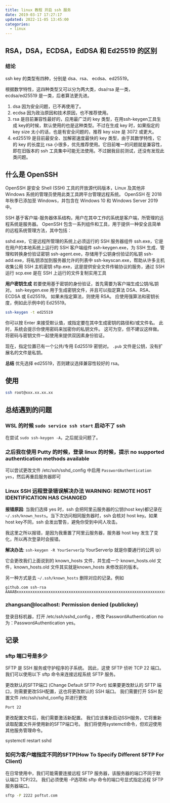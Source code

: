 ```yaml
---
title: linux 教程 开启 ssh 服务
date: 2019-03-17 17:27:17
updated: 2022-11-05 13:45:00
categories:
  - linux
---
```


## RSA，DSA，ECDSA，EdDSA 和 Ed25519 的区别

### 结论

ssh key 的类型有四种，分别是 dsa、rsa、 ecdsa、ed25519。

根据数学特性，这四种类型又可以分为两大类，dsa/rsa 是一类，ecdsa/ed25519 是一类，后者算法更先进。

1. dsa 因为安全问题，已不再使用了。
2. ecdsa 因为政治原因和技术原因，也不推荐使用。
3. rsa 是目前兼容性最好的，应用最广泛的 key 类型，在用ssh-keygen工具生成 key的时候，默认使用的也是这种类型。不过在生成 key 时，如果指定的 key size 太小的话，也是有安全问题的，推荐 key size 是 3072 或更大。
4. ed25519 是目前最安全、加解密速度最快的 key 类型，由于其数学特性，它的 key 的长度比 rsa 小很多，优先推荐使用。它目前唯一的问题就是兼容性，即在旧版本的 ssh 工具集中可能无法使用。不过据我目前测试，还没有发现此类问题。

## 什么是 OpenSSH

OpenSSH 是安全 Shell (SSH) 工具的开放源代码版本，Linux 及其他非 Windows 系统的管理员使用此类工具跨平台管理远程系统。 OpenSSH 在 2018 年秋季已添加至 Windows，并包含在 Windows 10 和 Windows Server 2019 中。

SSH 基于客户端-服务器体系结构，用户在其中工作的系统是客户端，所管理的远程系统是服务器。 OpenSSH 包含一系列组件和工具，用于提供一种安全且简单的远程系统管理方法，其中包括：

sshd.exe，它是远程所管理的系统上必须运行的 SSH 服务器组件
ssh.exe，它是在用户的本地系统上运行的 SSH 客户端组件
ssh-keygen.exe，为 SSH 生成、管理和转换身份验证密钥
ssh-agent.exe，存储用于公钥身份验证的私钥
ssh-add.exe，将私钥添加到服务器允许的列表中
ssh-keyscan.exe，帮助从许多主机收集公用 SSH 主机密钥
sftp.exe，这是提供安全文件传输协议的服务，通过 SSH 运行
scp.exe 是在 SSH 上运行的文件复制实用工具

**用户密钥生成**
若要使用基于密钥的身份验证，首先需要为客户端生成公钥/私钥对。 ssh-keygen.exe 用于生成密钥文件，并且可以指定算法 DSA、RSA、ECDSA 或 Ed25519。 如果未指定算法，则使用 RSA。 应使用强算法和密钥长度，例如此示例中的 Ed25519。

```sh
ssh-keygen -t ed25519
```

你可以按 Enter 来接受默认值，或指定要在其中生成密钥的路径和/或文件名。 此时，系统会提示你使用密码来加密你的私钥文件。 这可为空，但不建议这样做。 将密码与密钥文件一起使用来提供双因素身份验证。

现在，指定位置已有一个公共/专用 Ed25519 密钥对。 `.pub` 文件是公钥，没有扩展名的文件是私钥。

**总结**
优先选择 ed25519，否则建议选择兼容性较好的 rsa。

## 使用

```sh
ssh root@xxx.xx.xx.xx
```

## 总结遇到的问题

### WSL 的时候 `sudo service ssh start` 启动不了 ssh

在尝试 `sudo ssh-keygen -A`，之后就没问题了。

### 之后我在使用 Putty 的时候，登录 linux 的时候，提示 no supported authentication methods available

可以尝试更改文件 /etc/ssh/sshd_config 中启用 `PasswordAuthentication yes`，然后再重启服务器即可

### Linux SSH 远程登录错误解决办法 WARNING: REMOTE HOST IDENTIFICATION HAS CHANGED

**报错原因**:
当我们选择 yes 时，ssh 会把阿里云服务器的公钥(host key)都记录在 `~/.ssh/known_hosts`。当下次访问相同服务器时，ssh 会核对 host key。如果 host key不同，ssh 会发出警告，避免你受到中间人攻击。

我这里之所以报错，是因为我重置了阿里云服务器，服务器 host key 发生了变化，所以再次登录时会报错。

**解决办法**:
`ssh-keygen -R YourServerIp` YourServerIp 就是你要通行的公网 ip）

它会更改我们上面说到的 known_hosts 文件，并生成一个 known_hosts.old 文件，known_hosts.old 文件其实就是known_hosts 未修改前的版本。

另一种方式是去 `~/.ssh/known_hosts` 删除对应的记录。例如

```text
github.com ssh-rsa AAAABxxxxxxxxxxxxxxxxxxxxxxxxxxxxxxxxxxxxxxxxxxxxxxxxxxxxxxxxxxxxxxxxxxxxxxxxxxxxxxxxxxxxxxxxxxxxxxxxxxxxxxxxxxxxxxxxxxxxxxxxxxxxxxxxxxxxxx=
```

### zhangsan@localhost: Permission denied (publickey)

登录目标机器，打开 /etc/ssh/sshd_config ，修改 PasswordAuthentication no 为：PasswordAuthentication yes。

## 记录

### sftp 端口号是多少

SFTP 是 SSH 服务或守护程序的子系统。 因此，这使 SFTP 侦听 TCP 22 端口。 我们可以使用以下 sftp 命令来连接远程系统 SFTP 服务。

更改默认的SFTP端口 (Change Default SFTP Port)
如果要更改默认的 SFTP 端口，则需要更改SSH配置，这也将更改默认的 SSH 端口。 我们需要打开 SSH 配置文件 /etc/ssh/sshd_config 并进行更改

```sh
Port 22
```

更改配置文件后，我们需要激活新配置。 我们应该重新启动SSH服务，它将重新读取配置文件并使用新的SFTP端口号。 我们将使用systemctl命令，但欢迎使用其他服务管理命令。

systemctl restart sshd

### 如何为客户端指定不同的SFTP(How To Specify Different SFTP For Client)

在日常使用中，我们可能需要连接远程 SFTP 服务器，该服务器的端口不同于默认端口 TCP/22。 我们必须使用 -P选项和 sftp 命令的端口号显式指定远程 SFTP 服务器端口。

```sh
sftp -P 2222 poftut.com
```

